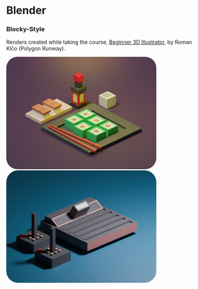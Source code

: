 # Blender

### Blocky-Style
Renders created while taking the course, [Beginner 3D Illustrator](https://polygonrunway.com/p/become-a-3d-illustrator), by Roman Klčo (Polygon Runway).

![Sushi](projects/blender/sushi-blocky/sushi-blocky-frame-small.png "Sushi in blocky style")
![Atari 2600](projects/blender/home-consoles-blocky/atari2600-blocky-frame-small.png "Atari 2600 blocky style")